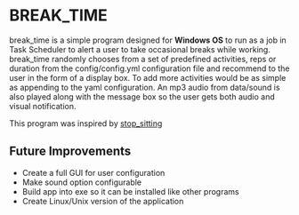 # BREAK_TIME

break_time is a simple program designed for **Windows OS** to run as a job in
Task Scheduler to alert a user to take occasional breaks while working. 
break_time randomly chooses from a set of predefined activities, reps or duration 
from the config/config.yml configuration file and recommend to the user in the 
form of a display box. To add more activities would be as simple as appending to
 the yaml configuration. An mp3 audio from data/sound is also played along with 
the message box so the user gets both audio and visual notification. 

This program was inspired by 
[stop_sitting](https://github.com/custerc/stop_sitting "stop_sitting")

## Future Improvements

* Create a full GUI for user configuration
* Make sound option configurable
* Build app into exe so it can be installed like other programs
* Create Linux/Unix version of the application
